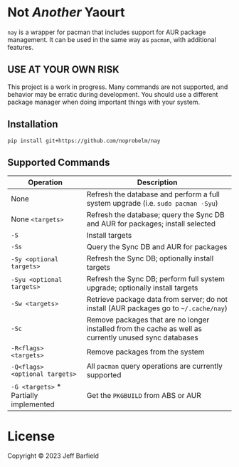 # Not *Another* Yaourt

`nay` is a wrapper for pacman that includes support for AUR package management. It can be used in the same way as `pacman`, with additional features.


## USE AT YOUR OWN RISK
This project is a work in progress. Many commands are not supported, and behavior may be erratic during development. You should use a different package manager when doing important things with your system.

## Installation

```
pip install git+https://github.com/noprobelm/nay
```

## Supported Commands

| Operation                              | Description                                                                                            |
|----------------------------------------|--------------------------------------------------------------------------------------------------------|
| None                                   | Refresh the database and perform a full system upgrade (i.e. `sudo pacman -Syu`)                       |
| None `<targets>`                       | Refresh the database; query the Sync DB and AUR for packages; install selected                         |
| `-S`                                   | Install targets                                                                                        |
| `-Ss`                                  | Query the Sync DB and AUR for packages                                                                 |
| `-Sy <optional targets>`               | Refresh the Sync DB; optionally install targets                                                        |
| `-Syu <optional targets>`              | Refresh the Sync DB; perform full system upgrade; optionally install targets                           |
| `-Sw <targets>`                        | Retrieve package data from server; do not install (AUR packages go to `~/.cache/nay`)               |
| `-Sc`                                  | Remove packages that are no longer installed from the cache as well as currently unused sync databases |
| `-R<flags> <targets>`                  | Remove packages from the system                                                                        |
| `-Q<flags> <optional targets>`         | All `pacman` query operations are currently supported                                                  |
| `-G <targets>` * Partially implemented | Get the `PKGBUILD` from ABS or AUR                                                                     |


# License

Copyright © 2023 Jeff Barfield

